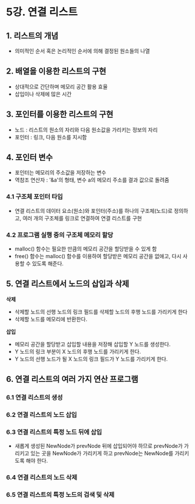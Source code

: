 # 5강. 연결 리스트

## 1. 리스트의 개념
* 의미적인 순서 혹은 논리적인 순서에 의해 결정된 원소들의 나열

## 2. 배열을 이용한 리스트의 구현
* 상대적으로 간단하며 메모리 공간 활용 효율
* 삽입이나 삭제에 많은 시간

## 3. 포인터를 이용한 리스트의 구현
* 노드 : 리스트의 원소의 자리와 다음 원소값을 가리키는 정보의 자리
* 포인터 : 링크, 다음 원소를 지시함

## 4. 포인터 변수
* 포인터는 메모리의 주소값을 저장하는 변수
* 역참조 연산자 : '&a'의 형태, 변수 a의 메모리 주소를 결과 값으로 돌려줌

### 4.1 구조체 포인터 타입
* 연결 리스트의 데이터 요소(원소)와 포인터(주소)를 하나의 구조체(노드)로 정의하고, 여러 개의 구조체를 링크로 연결하여 연결 리스트를 구현

### 4.2 프로그램 실행 중의 구조체 메모리 할당
* malloc() 함수는 필요한 만큼의 메모리 공간을 할당받을 수 있게 함
* free() 함수는 malloc() 함수를 이용하여 할당받은 메모리 공간을 없애고, 다시 사용할 수 있도록 해준다.

## 5. 연결 리스트에서 노드의 삽입과 삭제
**삭제**
* 삭제할 노드의 선행 노드의 링크 필드를 삭제할 노드의 후행 노드를 가리키게 한다
* 삭제할 노드를 메모리에 반환한다.

**삽입**
* 메모리 공간을 할당받고 삽입할 내용을 저장해 삽입할 Y 노드를 생성한다.
* Y 노드의 링크 부분이 X 노드의 후행 노드를 가리키게 한다.
* Y 노드의 선행 노드가 될 X 노드의 링크 필드가 Y 노드를 가리키게 한다.

## 6. 연결 리스트의 여러 가지 연산 프로그램

### 6.1 연결 리스트의 생성

### 6.2 연결 리스트의 노드 삽입

### 6.3 연결 리스트의 특정 노드 뒤에 삽입
* 새롭게 생성된 NewNode가 prevNode 뒤에 삽입되어야 하므로 prevNode가 가리키고 있는 곳을 NewNode가 가리키게 하고 prevNode는 NewNode를 가리키도록 해야 한다.

### 6.4 연결 리스트의 노드 삭제

### 6.5 연결 리스트의 특정 노드의 검색 및 삭제